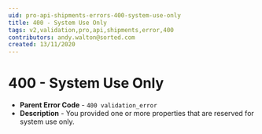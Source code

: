 ```yaml
---
uid: pro-api-shipments-errors-400-system-use-only
title: 400 - System Use Only
tags: v2,validation,pro,api,shipments,error,400
contributors: andy.walton@sorted.com
created: 13/11/2020
---
```

# 400 - System Use Only

* **Parent Error Code** - `400 validation_error`
* **Description** - You provided one or more properties that are reserved for system use only.